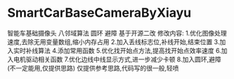 # SmartCarBaseCameraByXiayu
智能车基础摄像头 八邻域算法 圆环 避障 基于开源二改 修改内容: 1.优化图像处理速度,去除无用变量数组,缩小内存占用 2.加入丢线标志位,补线开始,结束位置 3.加入实时补线算法 4.添加常用函数 5.优化找开始点方法,提高找开始点效率速度 6.加入电机驱动相关函数 7.优化边线中线显示方式,进一步减少卡顿 8.加入圆环,避障(不一定能用,仅提供思路) 仅提供参考思路,代码写的很一般,轻喷

